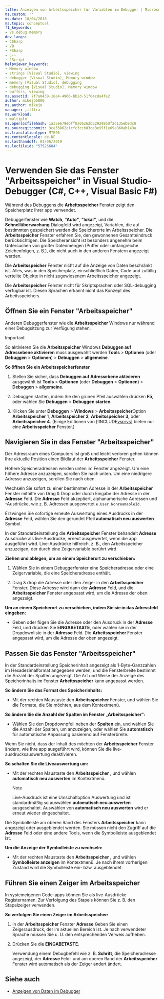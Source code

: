 ```yaml
---
title: Anzeigen von Arbeitsspeicher für Variablen im Debugger | Microsoft-Dokumentation
ms.custom: ''
ms.date: 10/04/2018
ms.topic: conceptual
f1_keywords:
- vs.debug.memory
dev_langs:
- CSharp
- VB
- FSharp
- C++
- JScript
helpviewer_keywords:
- Memory window
- strings [Visual Studio], viewing
- debugger [Visual Studio], Memory window
- memory [Visual Studio], debugging
- debugging [Visual Studio], Memory window
- buffers, viewing
ms.assetid: 7f7a0439-10e4-4966-bb2d-51f04cda4fe2
author: mikejo5000
ms.author: mikejo
manager: jillfra
ms.workload:
- multiple
ms.openlocfilehash: 1a35e679ebff8a0a262b329298b0f2d135eb9dc8
ms.sourcegitcommit: 3ca33862c1cfc3ccb83de3e95f1e69e860ab143a
ms.translationtype: MTE95
ms.contentlocale: de-DE
ms.lasthandoff: 03/06/2019
ms.locfileid: "57526684"
---
```

# <a name="use-the-memory-windows-in-the-visual-studio-debugger-c-c-visual-basic-f"></a>Verwenden Sie das Fenster "Arbeitsspeicher" in Visual Studio-Debugger (C#, C++, Visual Basic F#)

Während des Debuggens die **Arbeitsspeicher** Fenster zeigt den Speicherplatz Ihrer app verwendet.

Debuggerfenster wie **Watch**, **"Auto"**, **"lokal"**, und die **Schnellüberwachung** Dialogfeld wird angezeigt, Variablen, die auf bestimmten gespeichert werden die Speicherorte im Arbeitsspeicher. Die **Arbeitsspeicher** Fenster erfahren Sie, den gewonnenen Gesamteindruck berücksichtigen. Die Speicheransicht ist besonders angenehm beim Untersuchen von großer Datenmengen (Puffer oder umfangreiche Zeichenfolgen, z. B.), die nicht auch in den anderen Fenstern angezeigt werden.

Die **Arbeitsspeicher** Fenster nicht auf die Anzeige von Daten beschränkt ist. Alles, was in den Speicherplatz, einschließlich Daten, Code und zufällig verteilte Objekte in nicht zugewiesenem Arbeitsspeicher angezeigt.

Die **Arbeitsspeicher** Fenster nicht für Skriptsprachen oder SQL-debugging verfügbar ist. Diesen Sprachen erkannt nicht das Konzept des Arbeitsspeichers.

## <a name="open-a-memory-window"></a>Öffnen Sie ein Fenster "Arbeitsspeicher"

Anderen Debuggerfenster wie die **Arbeitsspeicher** Windows nur während einer Debugsitzung zur Verfügung stehen.

>[!IMPORTANT]
>So aktivieren Sie die **Arbeitsspeicher** Windows **Debuggen auf Adressebene aktivieren** muss ausgewählt werden **Tools** > **Optionen** (oder **Debuggen** > **Optionen**) > **Debuggen** > **allgemeine**.

**So öffnen Sie ein Arbeitsspeicherfenster**

1. Stellen Sie sicher, dass **Debuggen auf Adressebene aktivieren** ausgewählt ist **Tools** > **Optionen** (oder **Debuggen**  >  **Optionen**) > **Debuggen** > **allgemeine**.

1. Debuggen starten, indem Sie den grünen Pfeil auswählen drücken **F5**, oder wählen Sie **Debuggen** > **Debuggen starten**.

2. Klicken Sie unter **Debuggen** > **Windows** > **Arbeitsspeicher**Option **Arbeitsspeicher 1**, **Arbeitsspeicher 2**, **Arbeitsspeicher 3**, oder **Arbeitsspeicher 4**. (Einige Editionen von [!INCLUDE[vsprvs](../code-quality/includes/vsprvs_md.md)] bieten nur eine **Arbeitsspeicher** Fenster.)

## <a name="move-around-in-the-memory-window"></a>Navigieren Sie in das Fenster "Arbeitsspeicher"

Der Adressraum eines Computers ist groß und leicht verloren gehen können Ihre aktuelle Position einen Bildlauf der **Arbeitsspeicher** Fenster.

Höhere Speicheradressen werden unten im Fenster angezeigt. Um eine höhere Adresse anzuzeigen, scrollen Sie nach unten. Um eine niedrigere Adresse anzuzeigen, scrollen Sie nach oben.

Wechseln Sie sofort zu einer bestimmten Adresse in der **Arbeitsspeicher** Fenster mithilfe von Drag & Drop oder durch Eingabe der Adresse in der **Adresse** Feld. Die **Adresse** Feld akzeptiert, alphanumerische Adressen und -Ausdrücke, wie z. B. Adressen ausgewertet `e.User.NonroamableId`.

Erzwingen Sie sofortige erneute Auswertung eines Ausdrucks in der **Adresse** Feld, wählen Sie den gerundet Pfeil **automatisch neu auswerten** Symbol.

In der Standardeinstellung die **Arbeitsspeicher** Fenster behandelt **Adresse** Ausdrücke als live-Ausdrücke, erneut ausgewertet, wenn die app ausgeführt wird. Live-Ausdrücke hilfreich, z. B., den Arbeitsspeicher anzuzeigen, der durch eine Zeigervariable berührt wird.

**Ziehen und ablegen, um an einem Speicherort zu verschieben:**

1. Wählen Sie in einem Debuggerfenster eine Speicheradresse oder eine Zeigervariable, die eine Speicheradresse enthält.

2. Drag & drop die Adresse oder den Zeiger in den **Arbeitsspeicher** Fenster. Diese Adresse wird dann der **Adresse** Feld, und die **Arbeitsspeicher** Fenster angepasst wird, um die Adresse der oben angezeigt.

**Um an einem Speicherort zu verschieben, indem Sie sie in das Adressfeld eingeben:**

- Geben oder fügen Sie die Adresse oder den Ausdruck in der **Adresse** Feld, und drücken Sie **EINGABETASTE**, oder wählen sie in der Dropdownliste in der **Adresse** Feld. Die **Arbeitsspeicher** Fenster angepasst wird, um die Adresse der oben angezeigt.

## <a name="customize-the-memory-window"></a>Passen Sie das Fenster "Arbeitsspeicher"

In der Standardeinstellung Speicherinhalt angezeigt als 1-Byte-Ganzzahlen im Hexadezimalformat angegeben werden, und die Fensterbreite bestimmt die Anzahl der Spalten angezeigt. Die Art und Weise der Anzeige des Speicherinhalts im Fenster **Arbeitsspeicher** kann angepasst werden.

**So ändern Sie das Format des Speicherinhalts:**

-  Mit der rechten Maustaste den **Arbeitsspeicher** Fenster, und wählen Sie die Formate, die Sie möchten, aus dem Kontextmenü.

**So ändern Sie die Anzahl der Spalten im Fenster „Arbeitsspeicher“:**

- Wählen Sie den Dropdownpfeil neben der **Spalten** ein, und wählen Sie die Anzahl der Spalten, um anzuzeigen, oder wählen Sie **automatisch** für automatische Anpassung basierend auf Fensterbreite.

Wenn Sie nicht, dass der Inhalt des möchten der **Arbeitsspeicher** Fenster ändern, wie Ihre app ausgeführt wird, können Sie die live-ausdrucksauswertung deaktivieren.

**So schalten Sie die Liveauswertung um:**

- Mit der rechten Maustaste den **Arbeitsspeicher** , und wählen **automatisch neu auswerten** im Kontextmenü.

  >[!NOTE]
  >Live-Ausdruck ist eine Umschaltoption Auswertung und ist standardmäßig so auswählen **automatisch neu auswerten** ausgeschaltet. Auswählen von **automatisch neu auswerten** wird er erneut wieder eingeschaltet.

Die Symbolleiste am oberen Rand des Fensters **Arbeitsspeicher** kann angezeigt oder ausgeblendet werden. Sie müssen nicht den Zugriff auf die **Adresse** Feld oder eine andere Tools, wenn die Symbolleiste ausgeblendet ist.

**Um die Anzeige der Symbolleiste zu wechseln:**

- Mit der rechten Maustaste den **Arbeitsspeicher** , und wählen **Symbolleiste anzeigen** im Kontextmenü. Je nach ihrem vorherigen Zustand wird die Symbolleiste ein- bzw. ausgeblendet.

## <a name="follow-a-pointer-through-memory"></a>Führen Sie einen Zeiger im Arbeitsspeicher

In systemeigenen Code-apps können Sie als live-Ausdrücke Registernamen. Zur Verfolgung des Stapels können Sie z. B. den Stapelzeiger verwenden.

**So verfolgen Sie einen Zeiger im Arbeitsspeicher:**

1. In der **Arbeitsspeicher** Fenster **Adresse** Geben Sie einen Zeigerausdruck, der im aktuellen Bereich ist. Je nach verwendeter Sprache müssen Sie u. U. den entsprechenden Verweis aufheben.

2. Drücken Sie die **EINGABETASTE**.

   Verwendung einem Debugbefehl wie z. B. **Schritt**, die Speicheradresse angezeigt, der **Adresse** Feld- und am oberen Rand der **Arbeitsspeicher** Fenster wird automatisch als der Zeiger ändert ändert.

## <a name="see-also"></a>Siehe auch
- [Anzeigen von Daten im Debugger](../debugger/viewing-data-in-the-debugger.md)
